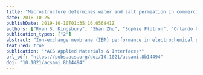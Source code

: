 ```yaml
---
title: "Microstructure determines water and salt permeation in commercial ion exchange membranes"
date: 2018-10-25
publishDate: 2019-10-10T01:35:16.056841Z
authors: ["Ryan S. Kingsbury", "Shan Zhu", "Sophie Flotron", "Orlando Coronell"]
publication_types: ["2"]
abstract: "Ion-exchange membrane (IEM) performance in electrochemical processes such as fuel cells, redox flow batteries, or reverse electrodialysis (RED) is typically quantified through membrane selectivity and conductivity, which together determine the energy efficiency. However, water and co-ion transport (i.e., osmosis and salt diffusion/fuel crossover) also impact energy efficiency by allowing uncontrolled mixing of the electrolyte solutions to occur. For example, in RED with hypersaline water sources, uncontrolled mixing consumes 20–50% of the available mixing energy. Thus, in addition to high selectivity and high conductivity, it is desirable for IEMs to have low permeability to water and salt to minimize energy losses. Unfortunately, there is very little quantitative water and salt permeability information available for commercial IEMs, making it difficult to select the best membrane for a particular application. Accordingly, we measured the water and salt transport properties of 20 commercial IEMs and analyzed the relationships between permeability, diffusion, and partitioning according to the solution-diffusion model. We found that water and salt permeance vary over several orders of magnitude among commercial IEMs, making some membranes better suited than others to electrochemical processes that involve high salt concentrations and/or concentration gradients. Water and salt diffusion coefficients were found to be the principal factors contributing to the differences in permeance among commercial IEMs. We also observed that water and salt permeability were highly correlated to one another for all IEMs studied, regardless of polymer type or reinforcement. This finding suggests that transport of mobile salt in IEMs is governed by the microstructure of the membrane and provides clear evidence that mobile salt does not interact strongly with polymer chains in highly swollen IEMs."
featured: true
publication: "*ACS Applied Materials & Interfaces*"
url_pdf: "https://pubs.acs.org/doi/10.1021/acsami.8b14494"
doi: "10.1021/acsami.8b14494"
---
```


